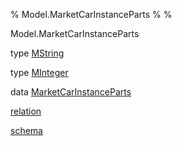 % Model.MarketCarInstanceParts
% 
% 

Model.MarketCarInstanceParts

type [MString](Model-MarketCarInstanceParts.html#t:MString)

type [MInteger](Model-MarketCarInstanceParts.html#t:MInteger)

data
[MarketCarInstanceParts](Model-MarketCarInstanceParts.html#t:MarketCarInstanceParts)

[relation](Model-MarketCarInstanceParts.html#v:relation)

[schema](Model-MarketCarInstanceParts.html#v:schema)

